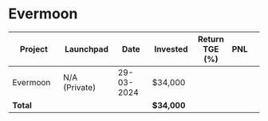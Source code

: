 # Evermoon



<table data-full-width="true"><thead><tr><th width="152">Project</th><th width="138">Launchpad</th><th width="132">Date</th><th width="133">Invested</th><th>Return TGE (%)</th><th>PNL</th><th></th></tr></thead><tbody><tr><td>Evermoon</td><td>N/A (Private)</td><td>29-03-2024</td><td>$34,000</td><td></td><td></td><td></td></tr><tr><td><strong>Total</strong></td><td></td><td></td><td><strong>$34,000</strong></td><td></td><td></td><td></td></tr></tbody></table>


